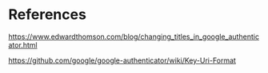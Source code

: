 References
==========

https://www.edwardthomson.com/blog/changing_titles_in_google_authenticator.html

https://github.com/google/google-authenticator/wiki/Key-Uri-Format
